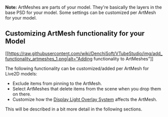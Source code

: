 **Note:** ArtMeshes are parts of your model. They're basically the layers in the base PSD for your model. Some settings can be customized per ArtMesh for your model.

## Customizing ArtMesh functionality for your Model

[[https://raw.githubusercontent.com/wiki/DenchiSoft/VTubeStudio/img/add_functionality_artmeshes_1.png|alt="Adding functionality to ArtMeshes"]]

The following functionality can be customized/added per ArtMesh for Live2D models:

* Exclude items from pinning to the ArtMesh.
* Select ArtMeshes that delete items from the scene when you drop them on there.
* Customize how the [Display Light Overlay System](https://github.com/DenchiSoft/VTubeStudio/wiki/Display-Light-Overlay) affects the ArtMesh.

This will be described in a bit more detail in the following sections.